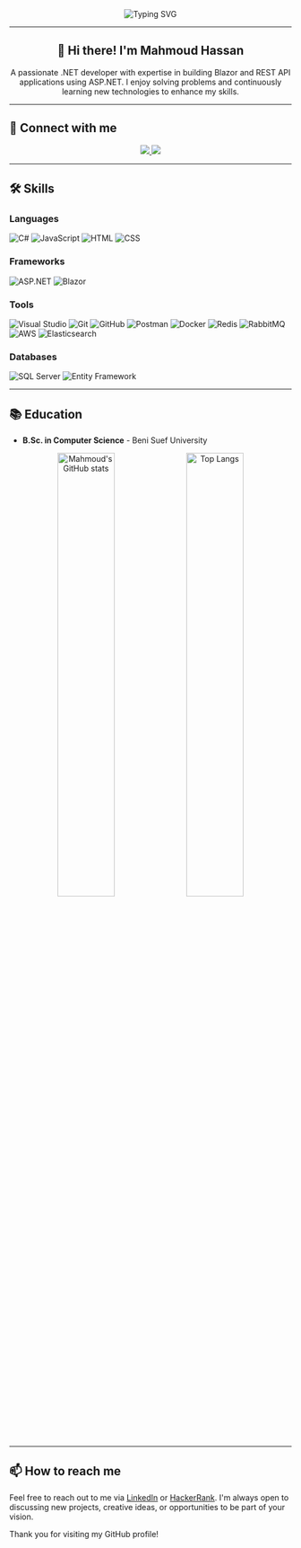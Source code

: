 <div align="center">
  <img src="https://readme-typing-svg.demolab.com?font=Fira+Code&weight=500&size=25&pause=1500&color=F75C7E&width=500&lines=Welcome+to+My+GitHub+Profile;Passionate+.NET+Developer;Building+Blazor+and+REST+APIs;Proficient+in+HTML%2C+CSS%2C+JavaScript%2C+C%23" alt="Typing SVG" />
</div>

---

<h2 align="center">👋 Hi there! I'm Mahmoud Hassan</h2>
<p align="center">A passionate .NET developer with expertise in building Blazor and REST API applications using ASP.NET. I enjoy solving problems and continuously learning new technologies to enhance my skills.</p>

---

## 🔗 Connect with me
<p align="center">
  <a href="https://www.linkedin.com/in/mah-hassan" target="_blank">
    <img src="https://img.shields.io/badge/LinkedIn-0A66C2?style=for-the-badge&logo=linkedin&logoColor=white" />
  </a>
  <a href="https://www.hackerrank.com/profile/mahmoudbus7" target="_blank">
    <img src="https://img.shields.io/badge/HackerRank-00EA64?style=for-the-badge&logo=hackerrank&logoColor=white" />
  </a>
</p>

---

## 🛠 Skills
### Languages
![C#](https://cdn.jsdelivr.net/npm/devicons@1.8.0/icons/csharp/csharp-original.svg)
![JavaScript](https://cdn.jsdelivr.net/npm/devicons@1.8.0/icons/javascript/javascript-original.svg)
![HTML](https://cdn.jsdelivr.net/npm/devicons@1.8.0/icons/html5/html5-original.svg)
![CSS](https://cdn.jsdelivr.net/npm/devicons@1.8.0/icons/css3/css3-original.svg)

### Frameworks
![ASP.NET](https://cdn.jsdelivr.net/npm/devicons@1.8.0/icons/dot-net/dot-net-original.svg)
![Blazor](https://cdn.jsdelivr.net/npm/devicons@1.8.0/icons/blazor/blazor-original.svg)

### Tools
![Visual Studio](https://cdn.jsdelivr.net/npm/devicons@1.8.0/icons/visualstudio/visualstudio-plain.svg)
![Git](https://cdn.jsdelivr.net/npm/devicons@1.8.0/icons/git/git-original.svg)
![GitHub](https://cdn.jsdelivr.net/npm/devicons@1.8.0/icons/github/github-original.svg)
![Postman](https://cdn.jsdelivr.net/npm/devicons@1.8.0/icons/postman/postman-original.svg)
![Docker](https://cdn.jsdelivr.net/npm/devicons@1.8.0/icons/docker/docker-original.svg)
![Redis](https://cdn.jsdelivr.net/npm/devicons@1.8.0/icons/redis/redis-original.svg)
![RabbitMQ](https://cdn.jsdelivr.net/npm/devicons@1.8.0/icons/rabbitmq/rabbitmq-original.svg)
![AWS](https://cdn.jsdelivr.net/npm/devicons@1.8.0/icons/amazonwebservices/amazonwebservices-original.svg)
![Elasticsearch](https://cdn.jsdelivr.net/npm/devicons@1.8.0/icons/elasticsearch/elasticsearch-original.svg)

### Databases
![SQL Server](https://cdn.jsdelivr.net/npm/devicons@1.8.0/icons/microsoftsqlserver/microsoftsqlserver-plain.svg)
![Entity Framework](https://cdn.jsdelivr.net/npm/devicons@1.8.0/icons/ef/ef-original.svg)

---

## 📚 Education
- **B.Sc. in Computer Science** - Beni Suef University

<div align="center">
  <img src="https://github-readme-stats.vercel.app/api?username=mah-hassan&show_icons=true&theme=radical&line_height=32" alt="Mahmoud's GitHub stats" width="45%" />
  <img src="https://github-readme-stats.vercel.app/api/top-langs/?username=mah-hassan&layout=compact&theme=radical&langs_count=6&hide=jupyter%20notebook" alt="Top Langs" width="45%" />
</div>

---

## 📫 How to reach me
Feel free to reach out to me via [LinkedIn](https://www.linkedin.com/in/mah-hassan) or [HackerRank](https://www.hackerrank.com/profile/mahmoudbus7). I'm always open to discussing new projects, creative ideas, or opportunities to be part of your vision.

Thank you for visiting my GitHub profile!
